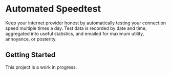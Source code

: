 # Automated Speedtest

Keep your internet provider honest by automatically testing your connection speed multiple times a day. Test data is
recorded by date and time, aggregated into useful statistics, and emailed for maximum utility, annoyance, or posterity.

## Getting Started

 This project is a work in progress.